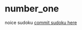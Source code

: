 # number_one
noice
sudoku
[commit sudoku here](https://danielsklave.github.io/number_one/public_html/)
